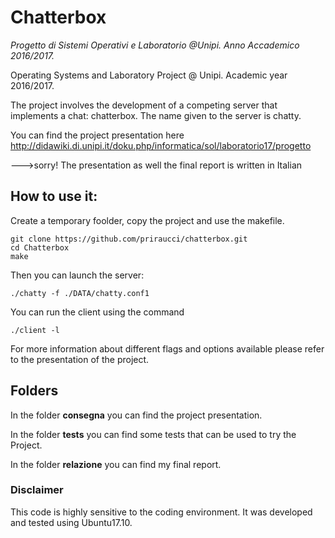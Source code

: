 # Chatterbox
*Progetto di Sistemi Operativi e Laboratorio @Unipi. Anno Accademico 2016/2017.*

Operating Systems and Laboratory Project @ Unipi. Academic year 2016/2017.

The project involves the development of a competing server that implements
a chat: chatterbox. The name given to the server is chatty.

You can find the project presentation here 
http://didawiki.di.unipi.it/doku.php/informatica/sol/laboratorio17/progetto

--->sorry! The presentation as well the final report is written in Italian

## How to use it:

Create a temporary foolder, copy the project and use the makefile. 

``` 
git clone https://github.com/priraucci/chatterbox.git
cd Chatterbox
make
```

Then you can launch the server:
```
./chatty -f ./DATA/chatty.conf1
```
You can run the client using the command
```
./client -l
```

For more information about different flags and options available please refer to the presentation of the project. 

## Folders

In the folder **consegna** you can find the project presentation.

In the folder **tests** you can find some tests that can be used to try the Project.

In the folder **relazione** you can find my final report.

### Disclaimer
This code is highly sensitive to the coding environment. It was developed and tested using Ubuntu17.10.


